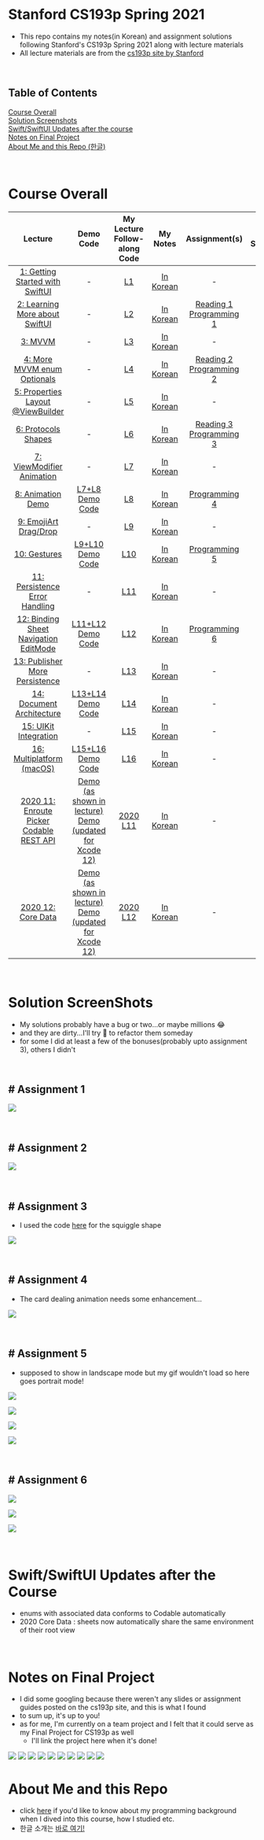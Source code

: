 # Stanford CS193p Spring 2021
- This repo contains my notes(in Korean) and assignment solutions following Stanford's CS193p Spring 2021 along with lecture materials 
- All lecture materials are from the [cs193p site by Stanford](https://cs193p.sites.stanford.edu)

<br>

## Table of Contents
[Course Overall](#cs193p-spring2021)
<br>
[Solution Screenshots](#solution-screenshots)
<br>
[Swift/SwiftUI Updates after the course](#swiftswiftui-updates-after-the-course)
<br>
[Notes on Final Project](#notes-on-final-project)
<br>
[About Me and this Repo (한글)](#about-me-and-this-repo)



<br>

# Course Overall
| Lecture | Demo Code | My Lecture <br>Follow-along Code |My Notes | Assignment(s) | My Solutions |
| :-----: | :-------: | :---: | :------: | :-----------: | :----------: |
| [1: Getting Started with SwiftUI](https://youtu.be/bqu6BquVi2M) | - | [L1](https://github.com/skkimeo/CS193p-Spring2021/tree/main/Follow-along-codes/Lecture1) | [In Korean](https://velog.io/@sunnysideup/Lecture-1-Getting-started-with-SwiftUI) | - | - |
| [2: Learning More about SwiftUI](https://youtu.be/3lahkdHEhW8) | - | [L2](https://github.com/skkimeo/CS193p-Spring2021/tree/main/Follow-along-codes/Lecture2) | [In Korean](https://velog.io/@sunnysideup/Lecture-2-Learning-more-about-SwiftUI) | [Reading 1](https://cs193p.sites.stanford.edu/sites/g/files/sbiybj16636/files/media/file/reading_1.pdf)<br>[Programming 1](https://cs193p.sites.stanford.edu/sites/g/files/sbiybj16636/files/media/file/assignment_1.pdf) | [A1](https://github.com/skkimeo/CS193p-Spring2021/tree/main/Solutions/Assignment1)<br>[blog](https://velog.io/@sunnysideup/Week-1-Reading-Assignment) |
| [3: MVVM](https://youtu.be/--qKOhdgJAs) | - | [L3](https://github.com/skkimeo/CS193p-Spring2021/tree/main/Follow-along-codes/Lecture3) | [In Korean](https://velog.io/@sunnysideup/Lecture-3-MVVM) | - | - |
| [4: More MVVM enum Optionals](https://youtu.be/oWZOFSYS5GE) | - | [L4](https://github.com/skkimeo/CS193p-Spring2021/tree/main/Follow-along-codes/Lecture4) | [In Korean](https://velog.io/@sunnysideup/Lecture-4-Memorize-Game-Logic)| [Reading 2](https://cs193p.sites.stanford.edu/sites/g/files/sbiybj16636/files/media/file/Reading%202.pdf)<br>[Programming 2](https://cs193p.sites.stanford.edu/sites/g/files/sbiybj16636/files/media/file/Assignment%202.pdf)|  [A2](https://github.com/skkimeo/CS193p-Spring2021/tree/main/Solutions/Assignment2)<br>[blog](https://velog.io/@sunnysideup/Week2-Reading-Assignment)|
| [5: Properties Layout @ViewBuilder](https://www.youtube.com/watch?v=ayQl_F_uMS4) | - | [L5](https://github.com/skkimeo/CS193p-Spring2021/tree/main/Follow-along-codes/Lecture5) | [In Korean](https://velog.io/@sunnysideup/Lecture-5-Properties-Layout-ViewBuilder) | - | - |
| [6: Protocols Shapes](https://www.youtube.com/watch?v=Og9gXZpbKWo) | - | [L6](https://github.com/skkimeo/CS193p-Spring2021/tree/main/Follow-along-codes/Lecture6) | [In Korean](https://velog.io/@sunnysideup/Lecture-6-Protocol-Shapes-elyhxnb8) | [Reading 3](https://cs193p.sites.stanford.edu/sites/g/files/sbiybj16636/files/media/file/reading_3_0.pdf)<br>[Programming 3](https://cs193p.sites.stanford.edu/sites/g/files/sbiybj16636/files/media/file/assignment_3_0.pdf) | [A3](https://github.com/skkimeo/CS193p-Spring2021/tree/main/Solutions/Assignment3)<br>[blog](https://velog.io/@sunnysideup/Week-3-Assignment-Reading) |
| [7: ViewModifier Animation](https://youtu.be/PoeaUMGAx6c) | - | [L7](https://github.com/skkimeo/CS193p-Spring2021/tree/main/Follow-along-codes/Lecture7) | [In Korean](https://velog.io/@sunnysideup/Lecture7-ViewModifier-Animation) | - | - |
| [8: Animation Demo](https://youtu.be/-N1UR7Y105g) | [L7+L8 Demo Code](https://web.stanford.edu/class/cs193p/Spring2021/MemorizeL8.zip) | [L8](https://github.com/skkimeo/CS193p-Spring2021/tree/main/Follow-along-codes/Lecture8) | [In Korean](https://velog.io/@sunnysideup/Lecture-8-Animation-Demonstration) | [Programming 4](https://cs193p.sites.stanford.edu/sites/g/files/sbiybj16636/files/media/file/assignment_4_0.pdf) | [A4](https://github.com/skkimeo/CS193p-Spring2021/tree/main/Solutions/Assignment4)<br>[blog](https://velog.io/@sunnysideup/Week4-Assignment) |
| [9: EmojiArt Drag/Drop](https://youtu.be/eNS5EzgK3lY) | - | [L9](https://github.com/skkimeo/CS193p-Spring2021/tree/main/Follow-along-codes/Lecture9) | [In Korean](https://velog.io/@sunnysideup/Lecture-9-EmojiArt-Drag-and-Drop-Multithreading) | - | - |
| [10: Gestures](https://youtu.be/iszjyoo3SYI) | [L9+L10 Demo Code](https://web.stanford.edu/class/cs193p/Spring2021/EmojiArtL10.zip) | [L10](https://github.com/skkimeo/CS193p-Spring2021/tree/main/Follow-along-codes/Lecture10) | [In Korean](https://velog.io/@sunnysideup/Lecture-10-Multithreading-Demo-Gestures) | [Programming 5](https://cs193p.sites.stanford.edu/sites/g/files/sbiybj16636/files/media/file/assignment_5_0.pdf) | [A5](https://github.com/skkimeo/CS193p-Spring2021/tree/main/Solutions/Assignment5)<br>[blog](https://velog.io/@sunnysideup/Week-5-Assignment) |
| [11: Persistence Error Handling](https://youtu.be/pT5yiBu2xbU) |  - | [L11](https://github.com/skkimeo/CS193p-Spring2021/tree/main/Follow-along-codes/Lecture11) |[In Korean](https://velog.io/@sunnysideup/Lecture-11-Error-Handling-Persistence) | - | - |
| [12: Binding Sheet Navigation EditMode](https://youtu.be/s3tMkz1clOA) | [L11+L12 Demo Code](https://web.stanford.edu/class/cs193p/Spring2021/EmojiArtL12.zip) | [L12](https://github.com/skkimeo/CS193p-Spring2021/tree/main/Follow-along-codes/Lecture12) | [In Korean](https://velog.io/@sunnysideup/Lecture-12-Bindings-Sheet-Navigation-EditMode) | [Programming 6](https://cs193p.sites.stanford.edu/sites/g/files/sbiybj16636/files/media/file/assignment_6.pdf) | [A6](https://github.com/skkimeo/CS193p-Spring2021/tree/main/Solutions/Assignment6)<br>[blog](https://velog.io/@sunnysideup/Week-6-Assignment) |
| [13: Publisher More Persistence](https://youtu.be/wX3ruVLlWPg) | - | [L13](https://github.com/skkimeo/CS193p-Spring2021/tree/main/Follow-along-codes/Lecture13) |[In Korean](https://velog.io/@sunnysideup/Lecture-13-Publisher-More-Persistence) | - | - |
| [14: Document Architecture](https://youtu.be/Ou25reI71zU) | [L13+L14 Demo Code](https://web.stanford.edu/class/cs193p/Spring2021/EmojiArtL14.zip) | [L14](https://github.com/skkimeo/CS193p-Spring2021/tree/main/Follow-along-codes/Lecture14) | [In Korean](https://velog.io/@sunnysideup/Lecture-14-Document-Architecture) | - | - |
| [15: UIKit Integration](https://youtu.be/ba7sJ74vDtA) | - | [L15](https://github.com/skkimeo/CS193p-Spring2021/tree/main/Follow-along-codes/Lecture15) |[In Korean](https://velog.io/@sunnysideup/Lecture15-UIKit-Integration) | -| - |
| [16: Multiplatform (macOS)](https://youtu.be/At6M7nUQ09E) | [L15+L16 Demo Code](https://web.stanford.edu/class/cs193p/Spring2021/EmojiArtL16.zip)| [L16](https://github.com/skkimeo/CS193p-Spring2021/tree/main/Follow-along-codes/Lecture16) |  [In Korean](https://velog.io/@sunnysideup/Lecture-16-MultiplatformmacOS-iOS) | - | - |
| [2020 11: Enroute Picker Codable REST API](https://youtu.be/fCfC6m7XUew) | [Demo (as shown in lecture)](https://web.stanford.edu/class/cs193p/Spring2020/EnrouteL11.zip)<br>[Demo (updated for Xcode 12)](https://web.stanford.edu/class/cs193p/Spring2021/EnrouteL11.Xcode12.zip) | [2020 L11](https://github.com/skkimeo/CS193p-Spring2021/tree/main/Follow-along-codes/2020-Lecture11/EnrouteL11Demo_Xcode12_withMyNotes) | [In Korean](https://velog.io/@sunnysideup/2020-Lecture-11-Picker) | - | - |
| [2020 12: Core Data](https://youtu.be/yOhyOpXvaec) | [Demo (as shown in lecture)](https://web.stanford.edu/class/cs193p/Spring2020/EnrouteL12.zip)<br>[Demo (updated for Xcode 12)](https://web.stanford.edu/class/cs193p/Spring2021/EnrouteL12.Xcode12.zip) | [2020 L12](https://github.com/skkimeo/CS193p-Spring2021/tree/main/Follow-along-codes/2020-Lecture12/EnrouteL12Demo_Xcode12_withMyNotes) |  [In Korean](https://velog.io/@sunnysideup/2020-Lecture-12-Core-Data) | - | - |


<br>

# Solution ScreenShots
- My solutions probably have a bug or two...or maybe millions 😂
- and they are dirty...I'll try 🤥 to refactor them someday
- for some I did at least a few of the bonuses(probably upto assignment 3), others I didn't

<br>

## # Assignment 1
![](https://images.velog.io/images/sunnysideup/post/17cc8937-eba9-429d-8d31-268cb17217ea/Simulator%20Screen%20Recording%20-%20iPhone%2013%20-%202021-12-12%20at%2020.22.47.gif)

<br>

## # Assignment 2
![](https://images.velog.io/images/sunnysideup/post/6ed07d26-47c1-4c35-b63b-4e6b048e4d6d/Simulator%20Screen%20Recording%20-%20iPhone%2013%20-%202021-12-12%20at%2020.43.32.gif)

<br>

## # Assignment 3
- I used the code [here](https://stackoverflow.com/a/62600465) for the squiggle shape 

![](https://images.velog.io/images/sunnysideup/post/a7a3bbaa-3ada-4a89-b959-3f917dd0c72d/Simulator%20Screen%20Recording%20-%20iPhone%2013%20-%202021-12-12%20at%2020.41.48.gif)

<br>

## # Assignment 4
- The card dealing animation needs some enhancement...

![](https://images.velog.io/images/sunnysideup/post/ac4e0311-f40a-42ce-bbfb-31fda4f06cbc/Simulator%20Screen%20Recording%20-%20iPhone%2013%20-%202021-12-12%20at%2020.57.32.gif)

<br>

## # Assignment 5
- supposed to show in landscape mode but my gif wouldn't load so here goes portrait mode!

![](https://images.velog.io/images/sunnysideup/post/e71c47fa-996b-4505-a230-4177c2db0d2c/Simulator%20Screen%20Shot%20-%20iPad%20mini%20(6th%20generation)%20-%202021-12-13%20at%2001.24.50.png)

![](https://images.velog.io/images/sunnysideup/post/d1672d84-b763-4c66-a060-fc516cf067c8/Simulator%20Screen%20Recording%20-%20iPad%20Pro%20(9.7-inch)%20-%202021-12-13%20at%2001.43.59.gif)

![](https://images.velog.io/images/sunnysideup/post/1b224eb0-e8f2-4a24-a5cf-ef40293fe51b/Simulator%20Screen%20Recording%20-%20iPad%20Pro%20(9.7-inch)%20-%202021-12-13%20at%2001.46.59.gif)

![](https://images.velog.io/images/sunnysideup/post/71d22796-a2a0-4a26-9e55-a2ac01ed0a19/Simulator%20Screen%20Recording%20-%20iPad%20Pro%20(9.7-inch)%20-%202021-12-13%20at%2001.48.51.gif)

<br>

## # Assignment 6
![](https://images.velog.io/images/sunnysideup/post/dd39a815-0329-4796-b73b-9eac6e245d9a/Simulator%20Screen%20Recording%20-%20iPhone%2013%20-%202021-12-18%20at%2022.46.35.gif)

![](https://images.velog.io/images/sunnysideup/post/827c9700-75d7-4edd-a5ed-f91641c49aad/Simulator%20Screen%20Recording%20-%20iPhone%2013%20-%202021-12-12%20at%2021.33.59.gif)


![](https://images.velog.io/images/sunnysideup/post/db2d7900-bd9b-417d-88a4-b818bd36f72e/Simulator%20Screen%20Recording%20-%20iPhone%2013%20-%202021-12-12%20at%2021.34.27.gif)

<br>

# Swift/SwiftUI Updates after the Course 
- enums with associated data conforms to Codable automatically
- 2020 Core Data : sheets now automatically share the same environment of their root view 

<br>

# Notes on Final Project
- I did some googling because there weren't any slides or assignment guides posted on the cs193p site, and this is what I found
- to sum up, it's up to you!
- as for me, I'm currently on a team project and I felt that it could serve as my Final Project for CS193p as well
  - I'll link the project here when it's done!

![](https://images.velog.io/images/sunnysideup/post/80b54ce3-dbe7-4ff6-a2b4-3d26993382a2/Stanford-CS193p-Spring-2016-Lecture12-Slides1.jpg)
![](https://images.velog.io/images/sunnysideup/post/78fcc692-2d32-41ac-805e-8c867f2fc8b7/Stanford-CS193p-Spring-2016-Lecture12-Slides2.jpg)
![](https://images.velog.io/images/sunnysideup/post/26feaf8c-e804-4ce0-8be5-04406da5e8b9/Stanford-CS193p-Spring-2016-Lecture12-Slides3.jpg)
![](https://images.velog.io/images/sunnysideup/post/bee88c7a-e4dd-4377-ac13-802ed08c6fd5/Stanford-CS193p-Spring-2016-Lecture12-Slides4.jpg)
![](https://images.velog.io/images/sunnysideup/post/f60eccaf-4d98-4648-92a0-4522fcb63675/Stanford-CS193p-Spring-2016-Lecture12-Slides5.jpg)
![](https://images.velog.io/images/sunnysideup/post/f4b41a5c-242b-4097-a9dd-7d9db5ac0fec/Stanford-CS193p-Spring-2016-Lecture12-Slides6.jpg)
![](https://images.velog.io/images/sunnysideup/post/6e8d6ce2-7888-4e74-8ccc-c013afc6e085/Stanford-CS193p-Spring-2016-Lecture12-Slides7.jpg)
![](https://images.velog.io/images/sunnysideup/post/7d61b7ec-efb4-48e2-abee-f915c4ebc2f1/Stanford-CS193p-Spring-2016-Lecture12-Slides8.jpg)
![](https://images.velog.io/images/sunnysideup/post/a3de0f28-2a51-4fc5-9ea1-34cba3463948/Stanford-CS193p-Spring-2016-Lecture12-Slides9.jpg)
![](https://images.velog.io/images/sunnysideup/post/6500e2f5-28ed-410d-a9e5-e936d9190098/Stanford-CS193p-Spring-2016-Lecture12-Slides10.jpg)


# About Me and this Repo
- click [here]() if you'd like to know about my programming background when I dived into this course, how I studied etc.
- 한글 소개는 [바로 여기!](https://velog.io/@sunnysideup/Stanford-CS193p-Spring-2021)